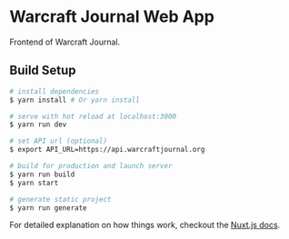 # Warcraft Journal Web App

Frontend of Warcraft Journal.

## Build Setup

``` bash
# install dependencies
$ yarn install # Or yarn install

# serve with hot reload at localhost:3000
$ yarn run dev

# set API url (optional)
$ export API_URL=https://api.warcraftjournal.org

# build for production and launch server
$ yarn run build
$ yarn start

# generate static project
$ yarn run generate
```

For detailed explanation on how things work, checkout the [Nuxt.js docs](https://github.com/nuxt/nuxt.js).
